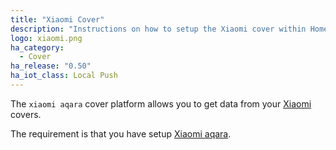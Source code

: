 ```yaml
---
title: "Xiaomi Cover"
description: "Instructions on how to setup the Xiaomi cover within Home Assistant."
logo: xiaomi.png
ha_category:
  - Cover
ha_release: "0.50"
ha_iot_class: Local Push
---
```



The `xiaomi aqara` cover platform allows you to get data from your [Xiaomi](https://www.mi.com/en/) covers.

The requirement is that you have setup [Xiaomi aqara](/integrations/xiaomi_aqara/).

